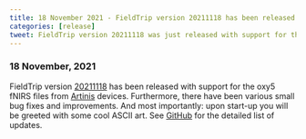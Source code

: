 ```yaml
---
title: 18 November 2021 - FieldTrip version 20211118 has been released
categories: [release]
tweet: FieldTrip version 20211118 was just released with support for the oxy5 fNIRS files from @Artinis_MS, various small bug fixes, improvements, and most importantly some cool ASCII art upon start-up. See http://www.fieldtriptoolbox.org/#18-november-2021
---
```


### 18 November, 2021

FieldTrip version [20211118](http://github.com/fieldtrip/fieldtrip/releases/tag/20211118) has been released with support for the oxy5 fNIRS files from [Artinis](https://www.artinis.com) devices. Furthermore, there have been various small bug fixes and improvements. And most importantly: upon start-up you will be greeted with some cool ASCII art. See [GitHub](https://github.com/fieldtrip/fieldtrip/compare/20211020...20211118) for the detailed list of updates.

